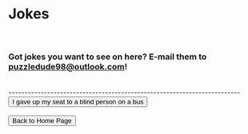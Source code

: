 <html>
<p>
<h1>
Jokes
</h1>
</p>
<br>
<h3>Got jokes you want to see on here? E-mail them to <a href="mailto:puzzledude98@outlook.com?subject=Joke%20Suggestion">puzzledude98@outlook.com</a>!</h3>
<br>
------------------------------------------------------------------------
<br>
<button onclick="alert('That's how I lost my job as a bus driver');">I gave up my seat to a blind person on a bus</button>
<!--<br>
<button onclick="alert('PLine');">Joke</button>-->
<br><br>
<button onclick="window.location.href = 'index';">Back to Home Page</button>
